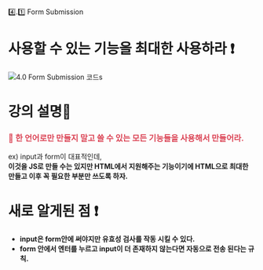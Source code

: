 4️⃣.1️⃣ Form Submission



<h1>사용할 수 있는 기능을 최대한 사용하라 ❗</h1>

![4.0 Form Submission 코드](https://raw.githubusercontent.com/JJIIIINN/image_save/master/img/4.0%20Form%20Submission%20%EC%BD%94%EB%93%9C-16533876195861.png)s 

<h1>강의 설명📜</h1>

<h3 style="color:#DB4455">🔑 한 언어로만 만들지 말고 쓸 수 있는 모든 기능들을 사용해서 만들어라.</h3>

<p>ex) input과 form이 대표적인데, 
    <br><b>이것을 JS로 만들 수는 있지만 HTML에서 지원해주는 기능이기에 HTML으로 최대한 만들고 이후 꼭 필요한 부분만 쓰도록 하자.</b></p>



<h1>새로 알게된 점 ❗</h1>

<ul><b>
    <li>input은 form안에 써야지만 유효성 검사를 작동 시킬 수 있다.</li>
    <li>form 안에서 엔터를 누르고 input이 더 존재하지 않는다면 자동으로 전송 된다는 규칙.</li>
    </b></ul>